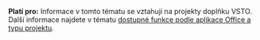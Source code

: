  **Platí pro:** Informace v tomto tématu se vztahují na projekty doplňku VSTO. Další informace najdete v tématu [dostupné funkce podle aplikace Office a typu projektu](../../vsto/features-available-by-office-application-and-project-type.md).

  